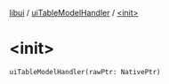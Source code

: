 [libui](../index.md) / [uiTableModelHandler](index.md) / [&lt;init&gt;](./-init-.md)

# &lt;init&gt;

`uiTableModelHandler(rawPtr: NativePtr)`